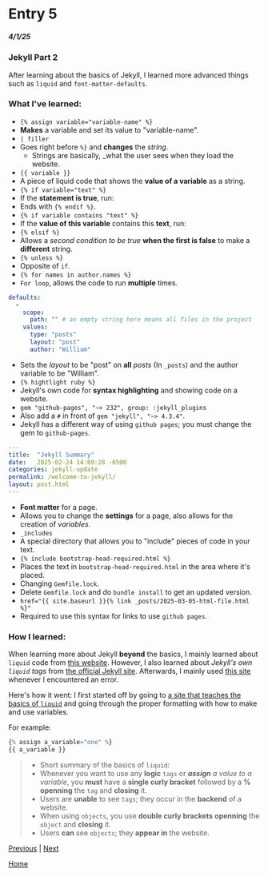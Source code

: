# Entry 5
##### 4/1/25

### Jekyll Part 2
After learning about the basics of Jekyll, I learned more advanced things such as `liquid` and `font-matter-defaults`.
### What I've learned:
* `{% assign variable="variable-name" %}`
 * **Makes** a variable and set its value to "variable-name".
* `| filler`
 * Goes right before `%}` and **changes** the _string_.
   * Strings are basically, _what the user sees when they load the website.
* `{{ variable }}`
 * A piece of liquid code that shows the **value of a variable** as a string.
* `{% if variable="text" %}`
 * If the **statement is true**, run:
  * Ends with `{% endif %}`.
* `{% if variable contains "text" %}`
 * If the **value of this variable** contains this **text**, run:
* `{% elsif %}`
 * Allows a _second condition to be true_ **when the first is false** to make a **different** string.
* `{% unless %}`
 * Opposite of `if`.
* `{% for names in author.names %}`
 * `For loop`, allows the code to run **multiple** times.
``` yaml
defaults:
  -
    scope:
      path: "" # an empty string here means all files in the project
    values:
      type: "posts"
      layout: "post"
      author: "William"
```
  * Sets the _layout_ to be "post" on **all** _posts_ (In `_posts`) and the author variable to be "William".
 * `{% hightlight ruby %}`
  * Jekyll's own code for **syntax highlighting** and showing code on a website.
* `gem "github-pages", "~> 232", group: :jekyll_plugins`
 * Also add a `#` in front of `gem "jekyll", "~> 4.3.4"`.
  * Jekyll has a different way of using `github pages`; you must change the gem to `github-pages`.
``` yaml
---
title:  "Jekyll Summary"
date:   2025-02-24 14:09:28 -0500
categories: jekyll-update
permalink: /welcome-to-jekyll/
layout: post.html
---
```
 * **Font matter** for a page.
 * Allows you to change the **settings** for a page, also allows for the creation of _variables_.
* `_includes`
 * A special directory that allows you to "include" pieces of code in your text.
 * `{% include bootstrap-head-required.html %}`
  * Places the text in `bootstrap-head-required.html` in the area where it's placed.
* Changing `Gemfile.lock`.
 * Delete `Gemfile.lock` and do `bundle install` to get an updated version.
* `href="{{ site.baseurl }}{% link _posts/2025-03-05-html-file.html %}"`
 * Required to use this syntax for links to use `github pages`.
### How I learned:
When learning more about Jekyll **beyond** the basics, I mainly learned about `liquid` code from [this website](https://shopify.github.io/liquid/basics/introduction/). However, I also learned about _Jekyll's own `liquid` tags_ from [the official Jekyll site](https://jekyllrb.com/).
Afterwards, I mainly used [this site](https://talk.jekyllrb.com/) whenever I encountered an error.

Here's how it went:
I first started off by going to [a site that teaches the basics of `liquid`](https://shopify.github.io/liquid/basics/introduction/) and going through the proper formatting with how to make and use variables.

For example:
``` javascript
{% assign a_variable="one" %}
{{ a_variable }}
```
> * Short summary of the basics of `liquid`:
>  * Whenever you want to use any **logic** `tags` or _**assign** a value to a variable_, you **must** have a **single curly bracket** followed by a **%** **openning** the `tag` and **closing** it.
>  * Users are **unable** to see ``tags``; they occur in the **backend** of a website.
> * When using `objects`, you use **double curly brackets** **openning** the `object` and **closing** it.
>  * Users **can** see `objects`; they **appear in** the website.


[Previous](entry04.md) | [Next](entry06.md)

[Home](../README.md)
